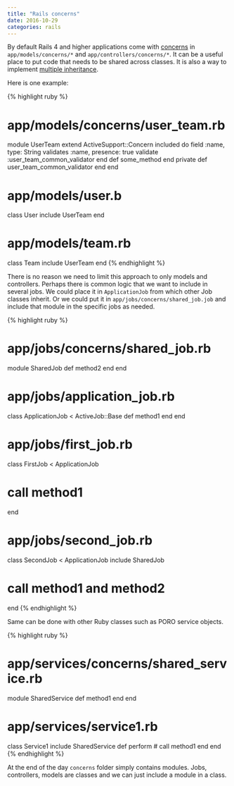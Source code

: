 ```yaml
---
title: "Rails concerns"
date: 2016-10-29
categories: rails
---
```


By default Rails 4 and higher applications come with [concerns](http://api.rubyonrails.org/classes/ActiveSupport/Concern.html) in `app/models/concerns/*` and `app/controllers/concerns/*`.  It can be a useful place to put code that needs to be shared across classes.  It is also a way to implement [multiple inheritance](https://learnrubythehardway.org/book/ex44.html).

Here is one example:

{% highlight ruby %}
# app/models/concerns/user_team.rb
module UserTeam
  extend ActiveSupport::Concern
  included do
    field :name, type: String
    validates :name, presence: true
    validate :user_team_common_validator
  end
  def some_method
  end
private
  def user_team_common_validator
  end
end
# app/models/user.b
class User
  include UserTeam
end
# app/models/team.rb
class Team
  include UserTeam
end
{% endhighlight %}

There is no reason we need to limit this approach to only models and controllers.  Perhaps there is common logic that we want to include in several jobs.  We could place it in `ApplicationJob` from which other Job classes inherit.  Or we could put it in `app/jobs/concerns/shared_job.job` and include that module in the specific jobs as needed.

{% highlight ruby %}
# app/jobs/concerns/shared_job.rb
module SharedJob
  def method2
  end
end
# app/jobs/application_job.rb
class ApplicationJob < ActiveJob::Base
  def method1
  end
end
# app/jobs/first_job.rb
class FirstJob < ApplicationJob
  # call method1
end
# app/jobs/second_job.rb
class SecondJob < ApplicationJob
  include SharedJob
  # call method1 and method2
end
{% endhighlight %}

Same can be done with other Ruby classes such as PORO service objects.  

{% highlight ruby %}
# app/services/concerns/shared_service.rb
module SharedService
  def method1
  end
end
# app/services/service1.rb
class Service1
  include SharedService
  def perform
    # call method1
  end
end
{% endhighlight %}

At the end of the day `concerns` folder simply contains modules.  Jobs, controllers, models are classes and we can just include a module in a class.  
